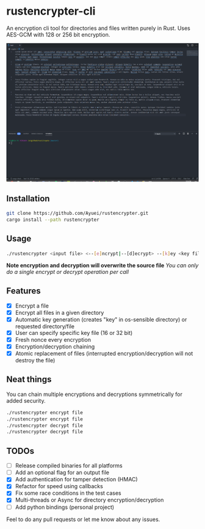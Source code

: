 # rustencrypter-cli

An encryption cli tool for directories and files written purely in Rust.
Uses AES-GCM with 128 or 256 bit encryption.

![Example of the encryption algorithm](assets/test.gif)

## Installation

```bash
git clone https://github.com/Ayuei/rustencrypter.git
cargo install --path rustencrypter
```

## Usage

```bash
./rustencrypter <input file> <--[e]ncrypt|--[d]ecrypt> --[k]ey <key file>

```

**Note encryption and decryption will overwrite the source file**
*You can only do a single encrypt or decrypt operation per call*

## Features

- [x] Encrypt a file
- [x] Encrypt all files in a given directory
- [x] Automatic key generation (creates "key" in os-sensible directory)
or requested directory/file
- [x] User can specify specific key file (16 or 32 bit)
- [x] Fresh nonce every encryption
- [x] Encryption/decryption chaining
- [x] Atomic replacement of files
(interrupted encryption/decryption will not destroy the file)

## Neat things

You can chain multiple encryptions and decryptions symmetrically for added security.

```bash
./rustencrypter encrypt file 
./rustencrypter encrypt file
./rustencrypter decrypt file
./rustencrypter decrypt file
```

## TODOs

- [ ] Release compiled binaries for all platforms
- [ ] Add an optional flag for an output file
- [x] Add authentication for tamper detection (HMAC)
- [x] Refactor for speed using callbacks
- [x] Fix some race conditions in the test cases
- [x] Multi-threads or Async for directory encryption/decryption
- [ ] Add python bindings (personal project)

Feel to do any pull requests or let me know about any issues.
